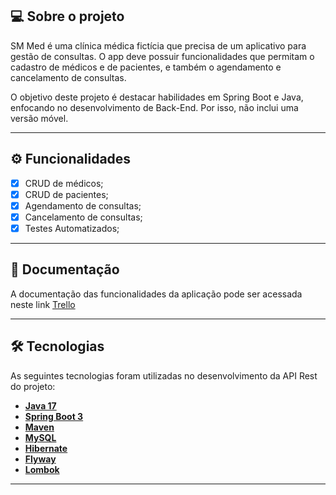 ## 💻 Sobre o projeto

SM Med é uma clínica médica fictícia que precisa de um aplicativo para gestão de consultas. O app deve possuir funcionalidades que permitam o cadastro de médicos e de pacientes, e também o agendamento e cancelamento de consultas.

O objetivo deste projeto é destacar habilidades em Spring Boot e Java, enfocando no desenvolvimento de Back-End. Por isso, não inclui uma versão móvel.

---

## ⚙️ Funcionalidades

- [x] CRUD de médicos;
- [x] CRUD de pacientes;
- [x] Agendamento de consultas;
- [x] Cancelamento de consultas;
- [x] Testes Automatizados;

---

## 📄 Documentação

A documentação das funcionalidades da aplicação pode ser acessada neste link <a href="https://trello.com/b/UqXBDjx5/api-sm-med">Trello</a>

---

## 🛠 Tecnologias

As seguintes tecnologias foram utilizadas no desenvolvimento da API Rest do projeto:

- **[Java 17](https://www.oracle.com/java)**
- **[Spring Boot 3](https://spring.io/projects/spring-boot)**
- **[Maven](https://maven.apache.org)**
- **[MySQL](https://www.mysql.com)**
- **[Hibernate](https://hibernate.org)**
- **[Flyway](https://flywaydb.org)**
- **[Lombok](https://projectlombok.org)**

---
